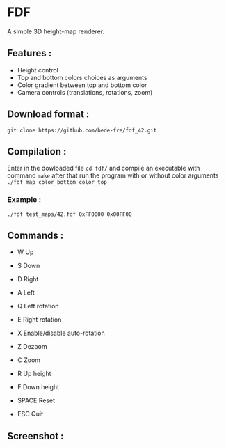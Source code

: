 # FDF

A simple 3D height-map renderer.


## Features :

* Height control
* Top and bottom colors choices as arguments
* Color gradient between top and bottom color
* Camera controls (translations, rotations, zoom)


## Download format :

```git clone https://github.com/bede-fre/fdf_42.git```

## Compilation :

Enter in the dowloaded file ```cd fdf/``` and compile an executable with command ```make``` after that run the program with or without color arguments ```./fdf map color_bottom color_top```

### Example :

```./fdf test_maps/42.fdf 0xFF0000 0x00FF00```

## Commands :

* W     Up
* S     Down
* D     Right
* A     Left











* Q     Left rotation
* E     Right rotation
* X     Enable/disable auto-rotation

* Z     Dezoom
* C     Zoom

* R     Up height
* F     Down height

* SPACE Reset
* ESC   Quit

## Screenshot :

